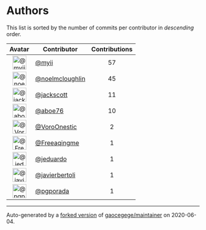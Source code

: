 # Authors

This list is sorted by the number of commits per contributor in _descending_ order.

Avatar|Contributor|Contributions
:-:|---|:-:
<img class='float-left rounded-1' src='https://avatars2.githubusercontent.com/u/10231489?v=4' width='36' height='36' alt='@myii'>|[@myii](https://github.com/myii)|57
<img class='float-left rounded-1' src='https://avatars1.githubusercontent.com/u/13322818?v=4' width='36' height='36' alt='@noelmcloughlin'>|[@noelmcloughlin](https://github.com/noelmcloughlin)|45
<img class='float-left rounded-1' src='https://avatars1.githubusercontent.com/u/5823?v=4' width='36' height='36' alt='@jackscott'>|[@jackscott](https://github.com/jackscott)|11
<img class='float-left rounded-1' src='https://avatars0.githubusercontent.com/u/1800660?v=4' width='36' height='36' alt='@aboe76'>|[@aboe76](https://github.com/aboe76)|10
<img class='float-left rounded-1' src='https://avatars1.githubusercontent.com/u/20354422?v=4' width='36' height='36' alt='@VoroOnestic'>|[@VoroOnestic](https://github.com/VoroOnestic)|2
<img class='float-left rounded-1' src='https://avatars2.githubusercontent.com/u/33034?v=4' width='36' height='36' alt='@Freeaqingme'>|[@Freeaqingme](https://github.com/Freeaqingme)|1
<img class='float-left rounded-1' src='https://avatars0.githubusercontent.com/u/75496?v=4' width='36' height='36' alt='@jeduardo'>|[@jeduardo](https://github.com/jeduardo)|1
<img class='float-left rounded-1' src='https://avatars2.githubusercontent.com/u/242396?v=4' width='36' height='36' alt='@javierbertoli'>|[@javierbertoli](https://github.com/javierbertoli)|1
<img class='float-left rounded-1' src='https://avatars2.githubusercontent.com/u/2382565?v=4' width='36' height='36' alt='@pgporada'>|[@pgporada](https://github.com/pgporada)|1

---

Auto-generated by a [forked version](https://github.com/myii/maintainer) of [gaocegege/maintainer](https://github.com/gaocegege/maintainer) on 2020-06-04.
